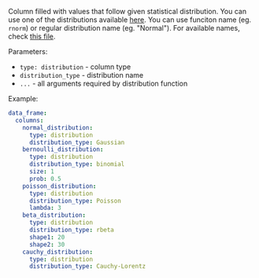 Column filled with values that follow given statistical distribution.
You can use one of the distributions available [here](https://stat.ethz.ch/R-manual/R-devel/library/stats/html/Distributions.html). You can use
funciton name (eg. `rnorm`) or regular distribution name (eg. "Normal").
For available names, check [this file](https://github.com/jakubnowicki/fixtuRes/blob/master/inst/distributions.yaml).

Parameters:

* `type: distribution` - column type
* `distribution_type` - distribution name
* `...` - all arguments required by distribution function

Example:

```yaml
data_frame:
  columns:
    normal_distribution:
      type: distribution
      distribution_type: Gaussian
    bernoulli_distribution:
      type: distribution
      distribution_type: binomial
      size: 1
      prob: 0.5
    poisson_distribution:
      type: distribution
      distribution_type: Poisson
      lambda: 3
    beta_distribution:
      type: distribution
      distribution_type: rbeta
      shape1: 20
      shape2: 30
    cauchy_distribution:
      type: distribution
      distribution_type: Cauchy-Lorentz
```
